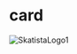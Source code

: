 # card
 
![SkatistaLogo1](https://github.com/hsjferson/card/assets/49137587/8099a62a-fccd-48b7-b8b5-bdede6313ea7)
